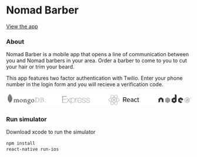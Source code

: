 # Nomad Barber

[View the app](http://nomad-barber.surge.sh/)

### About
Nomad Barber is a mobile app that opens a line of communication between you and Nomad barbers in your area. Order a barber to come to you to cut your hair or trim your beard.

This app features two factor authentication with Twilio. Enter your phone number in the login form and you will recieve a verification code.

![tech stack logos](img/tech-stack.png)

### Run simulator

Download xcode to run the simulator

```
npm install
react-native run-ios
```
